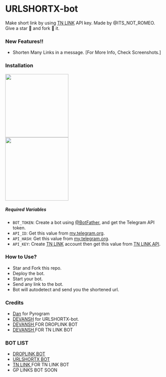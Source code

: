 # URLSHORTX-bot
Make short link by using [TN LINK](https://bit.ly/3K6jyxI) API key. Made by @ITS_NOT_ROMEO. Give a star 🌟 and fork 🍴 it.

### New Features!!

* Shorten Many Links in a message. [For More Info, Check Screenshots.]


### Installation

<p><a href="https://heroku.com/deploy?template=https://github.com/Devansh20055/TN-LINK-SHOTNER"> <img src="https://img.shields.io/badge/Deploy%20To%20Heroku-blueviolet?style=for-the-badge&logo=heroku" width="200"/></a><br/>
<a href="https://railway.app/new/template?template=https://github.com/Devansh20055/TN-LINK-SHOTNER&envs=API_KEY%2CAPI_HASH%2CAPI_ID%2CBOT_TOKEN"><img src="https://img.shields.io/badge/Deploy%20To%20Railway-purple?style=for-the-badge&logo=railway" width="200"/></a></p>

##### Required Variables

* `BOT_TOKEN`: Create a bot using [@BotFather](https://t.me/BotFather), and get the Telegram API token.
* `API_ID`: Get this value from [my.telegram.org](https://my.telegram.org/apps).
* `API_HASH`: Get this value from [my.telegram.org](https://my.telegram.org/apps).
* `API_KEY`: Create [TN LINK](https://bit.ly/3K6jyxI) account then get this value from [TN LINK API](https://bit.ly/3K6jyxI).

### How to Use?

* Star and Fork this repo.
* Deploy the bot.
* Start your bot.
* Send any link to the bot.
* Bot will autodetect and send you the shortened url.

### Credits

* <a href="https://github.com/delivrance">Dan</a> for Pyrogram
* <a href="https://github.com/Devansh20055/LINK-SHORTER">DEVANSH</a> for URLSHORTX-bot.
* <a href ="https://github.com/Devansh20055/droplink-convertor"> DEVANSH  </a> FOR DROPLINK BOT 
* <a href ="https://github.com/Devansh20055/TN-LINK-SHOTNER"> DEVANSH <a/> FOR TN LINK BOT 

### BOT LIST 

* <a href ="https://github.com/Devansh20055/droplink-convertor">DROPLINK BOT </a>
* <a href="https://github.com/Devansh20055/LINK-SHORTER">URLSHORTX BOT</a> 
* <a href ="https://github.com/Devansh20055/TN-LINK-SHOTNER"> TN LINK <a/> FOR TN LINK BOT 
* GP LINKS BOT SOON 
